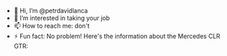 - 👋 Hi, I’m @petrdavidlanca
- 👀 I’m interested in taking your job
- 📫 How to reach me: don't
- ⚡ Fun fact: No problem! Here's the information about the Mercedes CLR GTR:
